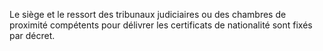 Le siège et le ressort des tribunaux judiciaires ou des chambres de proximité compétents pour délivrer les certificats de nationalité sont fixés par décret.
